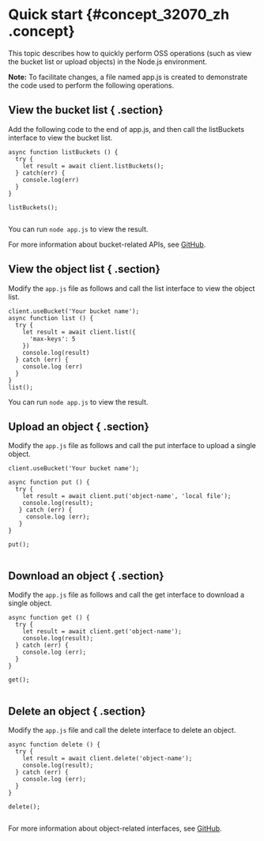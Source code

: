 # Quick start {#concept_32070_zh .concept}

This topic describes how to quickly perform OSS operations \(such as view the bucket list or upload objects\) in the Node.js environment.

**Note:** To facilitate changes, a file named app.js is created to demonstrate the code used to perform the following operations.

## View the bucket list { .section}

Add the following code to the end of app.js, and then call the listBuckets interface to view the bucket list.

```language-js
async function listBuckets () {
  try {
    let result = await client.listBuckets();
  } catch(err) {
    console.log(err)
  }
}

listBuckets();
			
```

You can run `node app.js` to view the result.

For more information about bucket-related APIs, see [GitHub](https://github.com/ali-sdk/ali-oss/blob/master/test/node/bucket.test.js).

## View the object list { .section}

Modify the `app.js` file as follows and call the list interface to view the object list.

```
client.useBucket('Your bucket name');
async function list () {
  try {
    let result = await client.list({
      'max-keys': 5
    })
    console.log(result)
  } catch (err) {
    console.log (err)
  }
}
list();
```

You can run `node app.js` to view the result.

## Upload an object { .section}

Modify the `app.js` file as follows and call the put interface to upload a single object.

```language-js
client.useBucket('Your bucket name');

async function put () {
  try {
    let result = await client.put('object-name', 'local file');
    console.log(result);
   } catch (err) {
     console.log (err);
   }
}

put();
			
```

## Download an object { .section}

Modify the `app.js` file as follows and call the get interface to download a single object.

```language-js
async function get () {
  try {
    let result = await client.get('object-name');
    console.log(result);
  } catch (err) {
    console.log (err);
  }
}

get();
			
```

## Delete an object { .section}

Modify the `app.js` file and call the delete interface to delete an object.

```language-js
async function delete () {
  try {
    let result = await client.delete('object-name');
    console.log(result);
  } catch (err) {
    console.log (err);
  }
}

delete();
			
```

For more information about object-related interfaces, see [GitHub](https://github.com/ali-sdk/ali-oss/blob/master/test/node/object.test.js).

